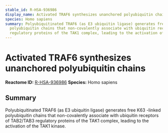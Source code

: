 ```yaml
---
stable_id: R-HSA-936986
display_name: Activated TRAF6 synthesizes unanchored polyubiquitin chains
species: Homo sapiens
summary: Polyubiquitinated TRAF6 (as E3 ubiquitin ligase) generates free K63 -linked
  polyubiquitin chains that non-covalently associate with ubiquitin receptors of TAB2/TAB3
  regulatory proteins of the TAK1 complex, leading to the activation of the TAK1 kinase.
---
```


# Activated TRAF6 synthesizes unanchored polyubiquitin chains
**Reactome ID:** [R-HSA-936986](https://reactome.org/content/detail/R-HSA-936986)
**Species:** Homo sapiens

## Summary

Polyubiquitinated TRAF6 (as E3 ubiquitin ligase) generates free K63 -linked polyubiquitin chains that non-covalently associate with ubiquitin receptors of TAB2/TAB3 regulatory proteins of the TAK1 complex, leading to the activation of the TAK1 kinase.
